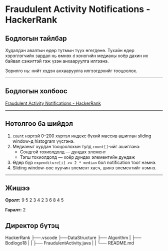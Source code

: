 # Fraudulent Activity Notifications - HackerRank

## Бодлогын тайлбар

Худалдан авалтын өдөр тутмын түүх өгөгдөнө. Тухайн өдөр хэрэглэгчийн зардал нь өмнөх `d` хоногийн медианы хоёр дахин их байвал сэжигтэй гэж үзэн анхааруулга илгээнэ.

Зорилго нь: нийт хэдэн анхааруулга илгээгдэхийг тооцоолох.

---

## Бодлогын холбоос

[Fraudulent Activity Notifications - HackerRank](https://www.hackerrank.com/challenges/fraudulent-activity-notifications/problem?isFullScreen=true)

---

## Нотолгоо ба шийдэл

1. `count` нэртэй 0–200 хүртэл индекс бүхий массив ашиглан sliding window-д histogram үүсгэнэ.
2. Медианыг хурдан тооцоолохын тулд `count[]`-ийг ашиглана:
   - Сондгой тохиолдолд — дундах элемент
   - Тэгш тохиолдолд — хоёр дундах элементийн дундаж
3. Өдөр бүр `expenditure[i] >= 2 * median` бол notification тоог нэмнэ.
4. Sliding window-оос хуучин элемент хасч, шинэ элементийг нэмнэ.

---

## Жишээ

**Оролт:**
9 5
2 3 4 2 3 6 8 4 5


**Гаралт:**
2

## Директор бүтэц
HackerRank
   ├──.vscode
    ├──DataStructure
    ├── Algorithm
    |   ├── Bodlogo18
    |   |   ├── FraudulentActivity.java
    |   |   └── README.md